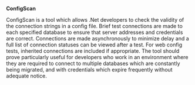 
<b>ConfigScan</b>
<p>
 ConfigScan is a tool which allows .Net developers to check the validity of the connection strings in
 a config file. Brief test connections are made to each specified database to ensure that server addresses
 and credentials are correct. Connections are made asynchronously to minimize delay and a full list
 of connection statuses can be viewed after a test. For web config tests, inherited connections are
 included if appropriate. The tool should prove particularly useful for developers who work in 
 an environment where they are required to connect to multiple databases which are constantly being 
 migrated, and with credentials which expire frequently without adequate notice.
</p>
